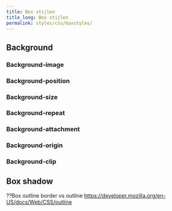 ```yaml
---
title: Box stijlen
title_long: Box stijlen
permalink: styles/css/boxstyles/
---
```


Background
----------

### Background-image

### Background-position

### Background-size

### Background-repeat

### Background-attachment

### Background-origin

### Background-clip


Box shadow
----------

??Box outline
    border vs outline
    https://developer.mozilla.org/en-US/docs/Web/CSS/outline